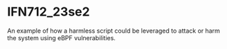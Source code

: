 # IFN712_23se2
An example of how a harmless script could be leveraged to attack or harm the system using eBPF vulnerabilities.
